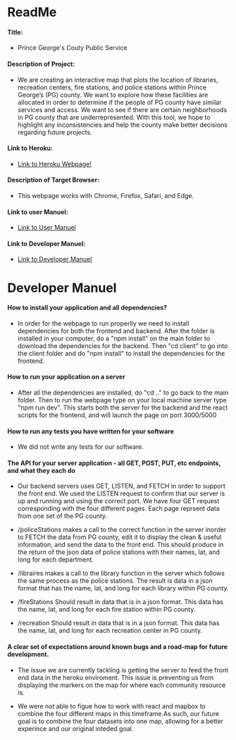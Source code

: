 # ReadMe

#### Title:

- Prince George's Couty Public Service

#### Description of Project:

- We are creating an interactive map that plots the location of libraries, recreation centers, fire stations, and police stations within Prince George’s (PG) county. We want to explore how these facilities are allocated in order to determine if the people of PG county have similar services and access. We want to see if there are certain neighborhoods in PG county that are underrepresented. With this tool, we hope to highlight any inconsistencies and help the county make better decisions regarding future projects.

#### Link to Heroku:

- [Link to Heroku Webpage!](https://pg-service.herokuapp.com/)

#### Description of Target Browser:

- This webpage works with Chrome, Firefox, Safari, and Edge.

#### Link to user Manuel:

- [Link to User Manuel](/docs/user.md)

#### Link to Developer Manuel:

- [Link to Developer Manuel](#developer-manuel)

# Developer Manuel

#### How to install your application and all dependencies?

- In order for the webpage to run properlly we need to install dependencies for both the frontend and backend. After the folder is installed in your computer, do a "npm install" on the main folder to download the dependencies for the backend. Then "cd client" to go into the client folder and do "npm install" to install the dependencies for the frontend.

#### How to run your application on a server

- After all the dependencies are installed, do "cd .." to go back to the main folder. Then to run the webpage type on your local machine server type "npm run dev". This starts both the server for the backend and the react scripts for the frontend, and will launch the page on port 3000/5000

#### How to run any tests you have written for your software

- We did not write any tests for our software.

#### The API for your server application - all GET, POST, PUT, etc endpoints, and what they each do

- Our backend servers uses GET, LISTEN, and FETCH in order to support the front end. We used the LISTEN request to confirm that our server is up and running and using the correct port. We have four GET request corresponding with the four different pages. Each page reprsent data from one set of the PG county.

- /policeStations makes a call to the correct function in the server inorder to FETCH the data from PG county, edit it to display the clean & useful information, and send the data to the front end. This should produce in the return of the json data of police stations with their names, lat, and long for each department.

- /libraires makes a call to the library function in the server which follows the same process as the police stations. The result is data in a json format that has the name, lat, and long for each library within PG county.

- /fireStations Should result in data that is in a json format. This data has the name, lat, and long for each fire station within PG county.

- /recreation Should result in data that is in a json format. This data has the name, lat, and long for each recreation center in PG county.

#### A clear set of expectations around known bugs and a road-map for future development.

- The issue we are currently tackling is getting the server to feed the front end data in the heroku enviroment. This issue is preventing us from displaying the markers on the map for where each community resource is. 

- We were not able to figue how to work with react and mapbox to combine the four different maps in this timeframe.As such, our future goal is to combine the four datasets into one map, allowing for a better experince and our original inteded goal.